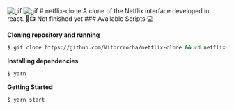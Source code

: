 <img alt="gif" src="githubAssets/webGif.gif" />
<img alt="gif" src="githubAssets/mobileGif.gif" />
# netflix-clone
A clone of the Netflix interface developed in react. 🍿📺
Not finished yet
### Available Scripts 💻

**Cloning repository and running**

```bash
$ git clone https://github.com/Vitorrrocha/netflix-clone && cd netflix-clone
```

**Installing dependencies**

```bash
$ yarn
```

**Getting Started**

```bash
$ yarn start
```
